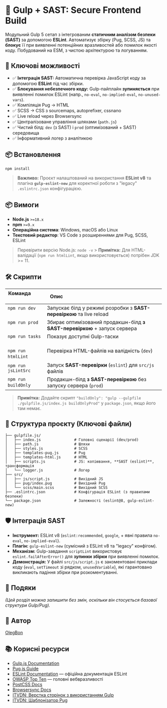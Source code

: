 # 🧱 Gulp + SAST: Secure Frontend Build

[](https://nodejs.org/)
[](https://www.npmjs.com/)
[](https://eslint.org/)
[](https://www.google.com/search?q=LICENSE)
[](https://www.google.com/search?q=https://github.com/OlegBon/itvdn-js-pug-ua/actions)
[](https://www.google.com/search?q=package.json)

Модульний Gulp 5 сетап з інтегрованим **статичним аналізом безпеки (SAST)** за допомогою **ESLint**. Автоматизує збірку (Pug, SCSS, JS) та **блокує** її при виявленні потенційних вразливостей або помилок якості коду. Побудований на ESM, з чистою архітектурою та логуванням.

## 🚀 Ключові можливості

- ✅ **Інтеграція SAST:** Автоматична перевірка JavaScript коду за допомогою **ESLint** під час збірки.
- ✅ **Блокування небезпечного коду:** Gulp-пайплайн **зупиняється** при виявленні помилок ESLint (напр., `no-eval`, `no-implied-eval`, `no-unused-vars`).
- ✅ Компіляція Pug → HTML
- ✅ SCSS → CSS з sourcemaps, autoprefixer, cssnano
- ✅ Live reload через Browsersync
- ✅ Централізоване управління шляхами (`path.js`)
- ✅ Чистий білд: `dev` (з SAST) і `prod` (оптимізований + SAST) середовища
- ✅ Інформативний логер з аналітикою

## 📦 Встановлення

```bash
npm install
```

> **Важливо:** Проєкт налаштований на використання **ESLint v8** та плагіна **`gulp-eslint-new`** для коректної роботи з "legacy" `.eslintrc.json` конфігурацією.

## 📦 Вимоги

- **Node.js** `>=18.x`
- **npm** `>=9.x`
- **Операційна система**: Windows, macOS або Linux
- **Текстовий редактор**: VS Code з розширеннями для Pug, SCSS, ESLint

> Перевірити версію Node.js: `node -v` > **Примітка:** Для HTML-валідації (`npm run htmlLint`, якщо використовується) потрібен JDK \>= 11.

## 🛠️ Скрипти

| Команда               | Опис                                                                         |
| --------------------- | ---------------------------------------------------------------------------- |
| `npm run dev`         | Запускає білд у режимі розробки з **SAST-перевіркою** та live reload         |
| `npm run prod`        | Збирає оптимізований продакшн-білд **з SAST-перевіркою** + запуск сервера    |
| `npm run tasks`       | Показує доступні Gulp-таски                                                  |
| `npm run htmlLint`    | Перевірка HTML-файлів на валідність (`dev`)                                  |
| `npm run jsLintSrc`   | Запуск **SAST-перевірки** (`eslint`) для `src/js` файлів                     |
| `npm run buildOnly`   | Продакшн-білд **з SAST-перевіркою** без запуску сервера (`prod`)             |

> **Примітка:** Додайте скрипт `"buildOnly": "gulp --gulpfile ./gulpfile.js/index.js buildOnlyProd"` у `package.json`, якщо його там немає.

## 📁 Структура проєкту (Ключові файли)

```
├── gulpfile.js/
│   ├── index.js               # Головні сценарії (dev/prod)
│   ├── path.js                # Шляхи
│   ├── styles.js              # SCSS
│   ├── templates-pug.js       # Pug
│   ├── templates-html.js      # HTML
│   ├── scripts.js             # JS: копіювання, **SAST (eslint)**, трансформація
│   └── logger.js              # Логер
├── src/
│   ├── js/script.js           # Вихідний JS
│   ├── pug/index.pug          # Вихідний Pug
│   └── scss/main.scss         # Вихідний SCSS
├── .eslintrc.json             # Конфігурація ESLint (з правилами безпеки)
└── package.json               # Залежності (eslint@8, gulp-eslint-new)
```

## 🛡️ Інтеграція SAST

- **Інструмент:** ESLint v8 (`eslint:recommended`, `google`, + явні правила `no-eval`, `no-implied-eval`).
- **Плагін:** `gulp-eslint-new` (сумісний з ESLint v8 та "legacy" конфігом).
- **Механізм:** Gulp-завдання `scriptLint` використовує `eslint.failAfterError()` для **зупинки збірки** при виявленні помилок.
- **Демонстрація:** У файлі `src/js/script.js` є закоментовані приклади коду (`eval`, `setTimeout` зі рядком, `unusedVariable`), які гарантовано викликають падіння збірки при розкоментуванні.

## 🙏 Подяки

_(Цей розділ можна залишити без змін, оскільки він стосується базової структури Gulp/Pug)._

## 🧠 Автор

[OlegBon](https://github.com/OlegBon)

## 📚 Корисні ресурси

- [Gulp.js Documentation](https://gulpjs.com/docs/en/getting-started/quick-start)
- [Pug.js Guide](https://pugjs.org/api/getting-started.html)
- [ESLint Documentation](https://www.google.com/search?q=https://eslint.org/docs/latest/) — офіційна документація ESLint
- [OWASP Top Ten](https://owasp.org/www-project-top-ten/) — головні вебвразливості
- [PostCSS Docs](https://postcss.org/)
- [Browsersync Docs](https://browsersync.io/docs)
- [ITVDN: Верстка сторінок з використанням Gulp](https://itvdn.com/ua/video/gulp)
- [ITVDN: Шаблонізатор Pug](https://itvdn.com/ua/video/pug-ua)
